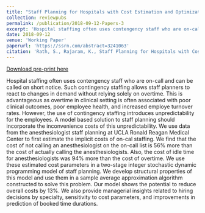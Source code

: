 ```yaml
---
title: "Staff Planning for Hospitals with Cost Estimation and Optimization"
collection: reviewpubs
permalink: /publication/2018-09-12-Papers-3
excerpt: 'Hospital staffing often uses contengency staff who are on-call and can be called on short notice. Such contingency staffing allows staff planners to react to changes in demand without relying solely on overtime. This is advantageous as overtime in clinical setting is often associated with poor clinical outcomes, poor employee health, and increased employe turnover rates. However, the use of contingency staffing introduces unpredictability for the employees. A model based solution to staff planning should incorporate the inconvenience costs of this unpredictability. We use data from the anesthesiologist staff planning at UCLA Ronald Reagan Medical Center to first estimate the implicit costs of on-cal staffing. We find that the cost of not calling an anesthesiologist on the on-call list is 56% more than the cost of actually calling the anesthesiologists. Also, the cost of idle time for anesthesiologists was 94% more than the cost of overtime. We use these estimated cost parameters in a two-stage integer stochastic dynamic programming model of staff planning. We develop structural properties of this model and use them in a sample average approximation algorithm constructed to solve this problem. Our model shows the potential to reduce overall costs by 13%. We also provide managerial insights related to hiring decisions by specialty, sensitivity to cost parameters, and improvements in prediction of booked time durations.'
date: 2018-09-12
venue: 'Working Paper'
paperurl: 'https://ssrn.com/abstract=3241063'
citation: 'Rath, S., Rajaram, K., Staff Planning for Hospitals with Cost Estimation and Optimization'
---
```



<p><a href='https://ssrn.com/abstract=3241063'>Download pre-print here</a></p>

Hospital staffing often uses contengency staff who are on-call and can be called on short notice. Such contingency staffing allows staff planners to react to changes in demand without relying solely on overtime. This is advantageous as overtime in clinical setting is often associated with poor clinical outcomes, poor employee health, and increased employe turnover rates. However, the use of contingency staffing introduces unpredictability for the employees. A model based solution to staff planning should incorporate the inconvenience costs of this unpredictability. We use data from the anesthesiologist staff planning at UCLA Ronald Reagan Medical Center to first estimate the implicit costs of on-cal staffing. We find that the cost of not calling an anesthesiologist on the on-call list is 56% more than the cost of actually calling the anesthesiologists. Also, the cost of idle time for anesthesiologists was 94% more than the cost of overtime. We use these estimated cost parameters in a two-stage integer stochastic dynamic programming model of staff planning. We develop structural properties of this model and use them in a sample average approximation algorithm constructed to solve this problem. Our model shows the potential to reduce overall costs by 13%. We also provide managerial insights related to hiring decisions by specialty, sensitivity to cost parameters, and improvements in prediction of booked time durations.



